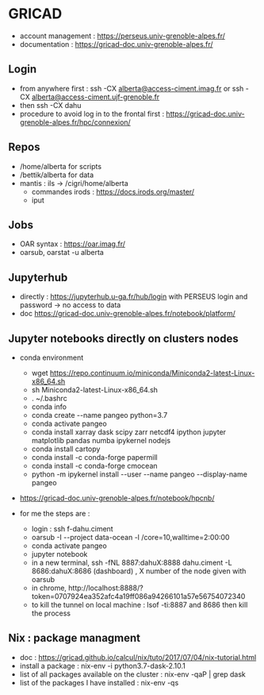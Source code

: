 # GRICAD 

 - account management : https://perseus.univ-grenoble-alpes.fr/
 - documentation : https://gricad-doc.univ-grenoble-alpes.fr/
 
 ## Login
 
  - from anywhere first : ssh -CX alberta@access-ciment.imag.fr or ssh -CX alberta@access-ciment.ujf-grenoble.fr
  - then ssh -CX dahu
  - procedure to avoid log in to the frontal first : https://gricad-doc.univ-grenoble-alpes.fr/hpc/connexion/
  
 ## Repos
 
   - /home/alberta for scripts
   - /bettik/alberta for data
   - mantis : ils -> /cigri/home/alberta
     - commandes irods : https://docs.irods.org/master/
     - iput
     
 ## Jobs
 
   - OAR syntax : https://oar.imag.fr/
   - oarsub, oarstat -u alberta
   
 ## Jupyterhub
 
   - directly : https://jupyterhub.u-ga.fr/hub/login with PERSEUS login and password -> no access to data
   - doc https://gricad-doc.univ-grenoble-alpes.fr/notebook/platform/
   
 ## Jupyter notebooks directly on clusters nodes
 
   - conda environment
     - wget
https://repo.continuum.io/miniconda/Miniconda2-latest-Linux-x86_64.sh
     - sh Miniconda2-latest-Linux-x86_64.sh
     - . ~/.bashrc
     - conda info
     - conda create --name pangeo  python=3.7
     - conda activate pangeo
     - conda install xarray dask scipy zarr netcdf4 ipython jupyter matplotlib pandas numba ipykernel nodejs
     - conda install cartopy
     - conda install -c conda-forge papermill
     - conda install -c conda-forge cmocean
     - python -m ipykernel install --user --name pangeo --display-name pangeo
     

     
 
   - https://gricad-doc.univ-grenoble-alpes.fr/notebook/hpcnb/
   - for me the steps are :
     - login : ssh f-dahu.ciment
     - oarsub -I --project data-ocean -l /core=10,walltime=2:00:00
     - conda activate pangeo
     - jupyter notebook
     - in a new terminal, ssh -fNL 8887:dahuX:8888 dahu.ciment -L 8686:dahuX:8686 (dashboard) , X number of the node given with oarsub
     - in chrome, http://localhost:8888/?token=0707924ea352afc4a19ff086a94266101a57e56754072340
     - to kill the tunnel on local machine : lsof -ti:8887 and 8686 then kill the process
    
 ## Nix : package managment
 
   - doc : https://gricad.github.io/calcul/nix/tuto/2017/07/04/nix-tutorial.html
   - install a package : nix-env -i python3.7-dask-2.10.1
   - list of all packages available on the cluster : nix-env -qaP | grep dask
   - list of the packages I have installed : nix-env -qs

